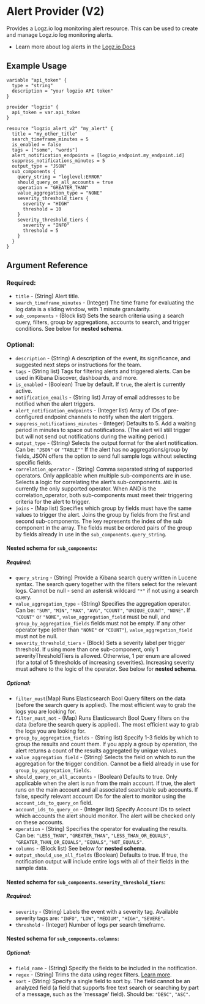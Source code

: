 # Alert Provider (V2)

Provides a Logz.io log monitoring alert resource. This can be used to create and manage Logz.io log monitoring alerts.

* Learn more about log alerts in the [Logz.io Docs](https://docs.logz.io/user-guide/alerts/)

## Example Usage

```hcl
variable "api_token" {
  type = "string"
  description = "your logzio API token"
}

provider "logzio" {
  api_token = var.api_token
}

resource "logzio_alert_v2" "my_alert" {
  title = "my_other_title"
  search_timeframe_minutes = 5
  is_enabled = false
  tags = ["some", "words"]
  alert_notification_endpoints = [logzio_endpoint.my_endpoint.id]
  suppress_notifications_minutes = 5
  output_type = "JSON"
  sub_components {
    query_string = "loglevel:ERROR"
    should_query_on_all_accounts = true
    operation = "GREATER_THAN"
    value_aggregation_type = "NONE"
    severity_threshold_tiers {
      severity = "HIGH"
      threshold = 10
    }
    severity_threshold_tiers {
      severity = "INFO"
      threshold = 5
    }
  }
}

```

## Argument Reference

### Required:
* `title` - (String) Alert title.
* `search_timeframe_minutes` - (Integer) The time frame for evaluating the log data is a sliding window, with 1 minute granularity.
* `sub_components` - (Block list) Sets the search criteria using a search query, filters, group by aggregations, accounts to search, and trigger conditions. See below for **nested schema**.

### Optional: 
* `description` - (String) A description of the event, its significance, and suggested next steps or instructions for the team.
* `tags` - (String list) Tags for filtering alerts and triggered alerts. Can be used in Kibana Discover, dashboards, and more.
* `is_enabled` - (Boolean) True by default. If `true`, the alert is currently active.
* `notification_emails` - (String list) Array of email addresses to be notified when the alert triggers.
* `alert_notification_endpoints` - (Integer list) Array of IDs of pre-configured endpoint channels to notify when the alert triggers.
* `suppress_notifications_minutes` - (Integer) Defaults to 5. Add a waiting period in minutes to space out notifications. (The alert will still trigger but will not send out notifications during the waiting period.)
* `output_type` - (String) Selects the output format for the alert notification. Can be: `"JSON"` or `"TABLE""` If the alert has no aggregations/group by fields, JSON offers the option to send full sample logs without selecting specific fields.
* `correlation_operator` - (String) Comma separated string of supported operators. Only applicable when multiple sub-components are in use. Selects a logic for correlating the alert’s sub-components. `AND` is currently the only supported operator. When AND is the correlation_operator, both sub-components must meet their triggering criteria for the alert to trigger.
* `joins` - (Map list) Specifies which group by fields must have the same values to trigger the alert. Joins the group by fields from the first and second sub-components. The key represents the index of the sub component in the array. The fields must be ordered pairs of the group by fields already in use in the `sub_components.query_string`.

#### Nested schema for `sub_components`:

##### Required:
* `query_string` - (String) Provide a Kibana search query written in Lucene syntax. The search query together with the filters select for the relevant logs. Cannot be null - send an asterisk wildcard `"*"` if not using a search query.
* `value_aggregation_type` - (String) Specifies the aggregation operator. Can be: `"SUM"`, `"MIN"`, `"MAX"`, `"AVG"`, `"COUNT"`, `"UNIQUE_COUNT"`, `"NONE"`. If `"COUNT"` or `"NONE"`, `value_aggregation_field` must be null, and `group_by_aggregation_fields` fields must not be empty. If any other operator type (other than `"NONE"` or `"COUNT"`), `value_aggregation_field` must not be null.
* `severity_threshold_tiers` - (Block) Sets a severity label per trigger threshold. If using more than one sub-component, only 1 severityThresholdTiers is allowed. Otherwise, 1 per enum are allowed (for a total of 5 thresholds of increasing severities). Increasing severity must adhere to the logic of the operator. See  below for **nested schema**.

##### Optional:
* `filter_must`(Map) Runs Elasticsearch Bool Query filters on the data (before the search query is applied). The most efficient way to grab the logs you are looking for.
* `filter_must_not` - (Map) Runs Elasticsearch Bool Query filters on the data (before the search query is applied). The most efficient way to grab the logs you are looking for.
* `group_by_aggregation_fields` - (String list) Specify 1-3 fields by which to group the results and count them. If you apply a group by operation, the alert returns a count of the results aggregated by unique values.
* `value_aggregation_field` - (String) Selects the field on which to run the aggregation for the trigger condition. Cannot be a field already in use for `group_by_aggregation_fields`.
* `should_query_on_all_accounts` - (Boolean) Defaults to true. Only applicable when the alert is run from the main account. If true, the alert runs on the main account and all associated searchable sub accounts. If false, specify relevant account IDs for the alert to monitor using the `account_ids_to_query_on` field.
* `account_ids_to_query_on` - (Integer list) Specify Account IDs to select which accounts the alert should monitor. The alert will be checked only on these accounts.
* `operation` - (String) Specifies the operator for evaluating the results. Can be: `"LESS_THAN"`, `"GREATER_THAN"`, `"LESS_THAN_OR_EQUALS"`, `"GREATER_THAN_OR_EQUALS"`, `"EQUALS"`, `"NOT_EQUALS"`.
* `columns` - (Block list) See  below for **nested schema**.
* `output_should_use_all_fields` (Boolean) Defaults to true. If true, the notification output will include entire logs with all of their fields in the sample data.

#### Nested schema for `sub_components.severity_threshold_tiers`:

##### Required:
* `severity` - (String) Labels the event with a severity tag. Available severity tags are: `"INFO"`, `"LOW"`, `"MEDIUM"`, `"HIGH"`, `"SEVERE"`.
* `threshold` - (Integer) Number of logs per search timeframe.

#### Nested schema for `sub_components.columns`:

##### Optional:
* `field_name` - (String) Specify the fields to be included in the notification.
* `regex` - (String) Trims the data using regex filters. [Learn more](https://docs.logz.io/user-guide/alerts/regex-filters.html).
* `sort` - (String) Specify a single field to sort by. The field cannot be an analyzed field (a field that supports free text search or searching by part of a message, such as the 'message' field). Should be: `"DESC"`, `"ASC"`.